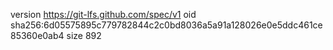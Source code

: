 version https://git-lfs.github.com/spec/v1
oid sha256:6d05575895c779782844c2c0bd8036a5a91a128026e0e5ddc461ce85360e0ab4
size 892
